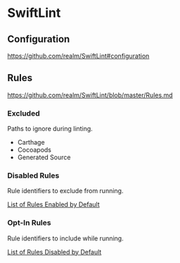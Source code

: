 # SwiftLint

## Configuration
https://github.com/realm/SwiftLint#configuration

## Rules
https://github.com/realm/SwiftLint/blob/master/Rules.md

### Excluded
Paths to ignore during linting.
- Carthage
- Cocoapods
- Generated Source

### Disabled Rules
Rule identifiers to exclude from running.

[List of Rules Enabled by Default](Enabled.md)

### Opt-In Rules
Rule identifiers to include while running.

[List of Rules Disabled by Default](Disabled.md)

